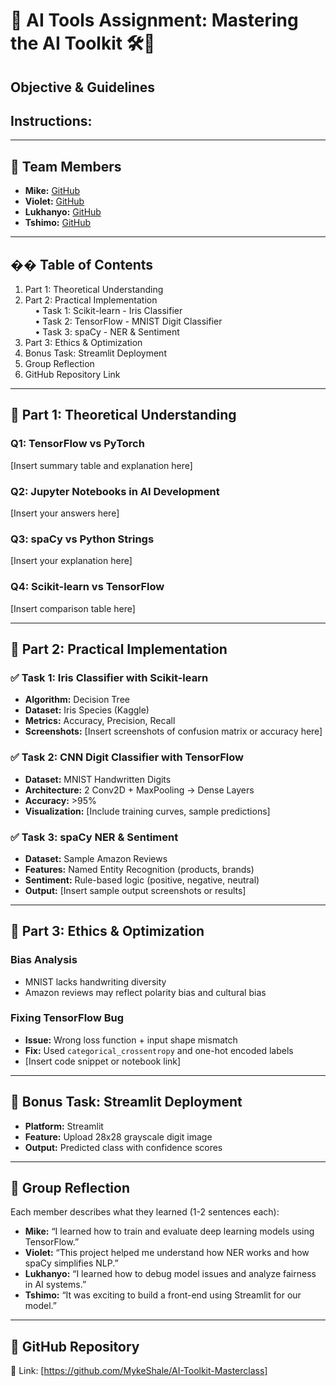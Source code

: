 # 🧠 AI Tools Assignment: Mastering the AI Toolkit 🛠️🧠

## Objective & Guidelines

**Instructions:**  
-

---

## 👥 Team Members

- **Mike:** [GitHub](https://github.com/MykeShale)
- **Violet:** [GitHub](https://github.com/violetwanjiru)
- **Lukhanyo:** [GitHub](https://github.com/Luu-17)
- **Tshimo:** [GitHub](https://github.com/TshimoHlapane)

---

## �� Table of Contents

1. Part 1: Theoretical Understanding
2. Part 2: Practical Implementation  
   &nbsp;&nbsp;&nbsp;&nbsp;• Task 1: Scikit-learn - Iris Classifier  
   &nbsp;&nbsp;&nbsp;&nbsp;• Task 2: TensorFlow - MNIST Digit Classifier  
   &nbsp;&nbsp;&nbsp;&nbsp;• Task 3: spaCy - NER & Sentiment  
3. Part 3: Ethics & Optimization  
4. Bonus Task: Streamlit Deployment  
5. Group Reflection  
6. GitHub Repository Link

---

## 🧠 Part 1: Theoretical Understanding

### Q1: TensorFlow vs PyTorch

[Insert summary table and explanation here]

### Q2: Jupyter Notebooks in AI Development

[Insert your answers here]

### Q3: spaCy vs Python Strings

[Insert your explanation here]

### Q4: Scikit-learn vs TensorFlow

[Insert comparison table here]

---

## 🔬 Part 2: Practical Implementation

### ✅ Task 1: Iris Classifier with Scikit-learn

- **Algorithm:** Decision Tree  
- **Dataset:** Iris Species (Kaggle)  
- **Metrics:** Accuracy, Precision, Recall  
- **Screenshots:** [Insert screenshots of confusion matrix or accuracy here]

### ✅ Task 2: CNN Digit Classifier with TensorFlow

- **Dataset:** MNIST Handwritten Digits  
- **Architecture:** 2 Conv2D + MaxPooling → Dense Layers  
- **Accuracy:** >95%  
- **Visualization:** [Include training curves, sample predictions]

### ✅ Task 3: spaCy NER & Sentiment

- **Dataset:** Sample Amazon Reviews  
- **Features:** Named Entity Recognition (products, brands)  
- **Sentiment:** Rule-based logic (positive, negative, neutral)  
- **Output:** [Insert sample output screenshots or results]

---

## 🧭 Part 3: Ethics & Optimization

### Bias Analysis

- MNIST lacks handwriting diversity
- Amazon reviews may reflect polarity bias and cultural bias

### Fixing TensorFlow Bug

- **Issue:** Wrong loss function + input shape mismatch  
- **Fix:** Used `categorical_crossentropy` and one-hot encoded labels  
- [Insert code snippet or notebook link]

---

## 🚀 Bonus Task: Streamlit Deployment

- **Platform:** Streamlit  
- **Feature:** Upload 28x28 grayscale digit image  
- **Output:** Predicted class with confidence scores  


---

## 🧠 Group Reflection

Each member describes what they learned (1-2 sentences each):

- **Mike:** “I learned how to train and evaluate deep learning models using TensorFlow.”
- **Violet:** “This project helped me understand how NER works and how spaCy simplifies NLP.”
- **Lukhanyo:** “I learned how to debug model issues and analyze fairness in AI systems.”
- **Tshimo:** “It was exciting to build a front-end using Streamlit for our model.”

---

## 📂 GitHub Repository

🔗 Link: [https://github.com/MykeShale/AI-Toolkit-Masterclass]
